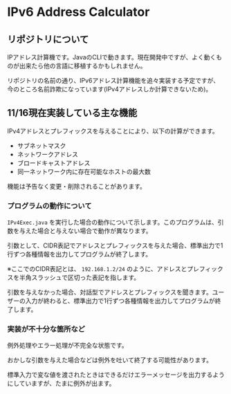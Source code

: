 # IPv6 Address Calculator

## リポジトリについて

IPアドレス計算機です。JavaのCLIで動きます。現在開発中ですが、よく動くものが出来たら他の言語に移植するかもしれません。

リポジトリの名前の通り、IPv6アドレス計算機能を追々実装する予定ですが、今のところ名前詐欺になっています(IPv4アドレスしか計算できないため)。

## 11/16現在実装している主な機能
IPv4アドレスとプレフィックスを与えることにより、以下の計算ができます。

* サブネットマスク
* ネットワークアドレス
* ブロードキャストアドレス
* 同一ネットワーク内に存在可能なホストの最大数

機能は予告なく変更・削除されることがあります。

### プログラムの動作について
`IPv4Exec.java` を実行した場合の動作について示します。このプログラムは、引数を与えた場合と与えない場合で動作が異なります。

引数として、CIDR表記でアドレスとプレフィックスを与えた場合、標準出力で1行ずつ各種情報を出力してプログラムが終了します。

※ここでのCIDR表記とは、 `192.168.1.2/24` のように、アドレスとプレフィックスを半角スラッシュで区切った表記を指します。

引数を与えなかった場合、対話型でアドレスとプレフィックスを聞きます。ユーザーの入力が終わると、標準出力で1行ずつ各種情報を出力してプログラムが終了します。

### 実装が不十分な箇所など
例外処理やエラー処理が不完全な状態です。

おかしな引数を与えた場合などは例外を吐いて終了する可能性があります。

標準入力で変な値を渡されたときはできるだけエラーメッセージを出力するようにしていますが、たまに例外が出ます。
